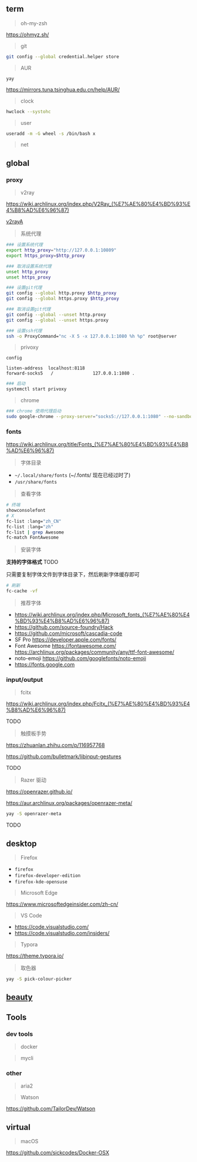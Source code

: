 ## term

> oh-my-zsh

<https://ohmyz.sh/>

> git

```bash
git config --global credential.helper store
```

> AUR

`yay`

<https://mirrors.tuna.tsinghua.edu.cn/help/AUR/>

> clock

```bash
hwclock --systohc
```

> user

```bash
useradd -m -G wheel -s /bin/bash x
```

> net

## global

### proxy

> v2ray

<https://wiki.archlinux.org/index.php/V2Ray_(%E7%AE%80%E4%BD%93%E4%B8%AD%E6%96%87)>

[v2rayA](https://github.com/v2rayA/v2rayA)

> 系统代理

```bash
### 设置系统代理
export http_proxy="http://127.0.0.1:10809"
export https_proxy=$http_proxy

### 取消设置系统代理
unset http_proxy
unset https_proxy

### 设置git代理
git config --global http.proxy $http_proxy
git config --global https.proxy $http_proxy

### 取消设置git代理
git config --global --unset http.proxy
git config --global --unset https.proxy

### 设置ssh代理
ssh -o ProxyCommand="nc -X 5 -x 127.0.0.1:1080 %h %p" root@server
```

> privoxy

`config`

```
listen-address  localhost:8118
forward-socks5   /               127.0.0.1:1080 .
```

```bash
### 启动
systemctl start privoxy
```

> chrome

```bash
### chrome 使用代理启动
sudo google-chrome --proxy-server="socks5://127.0.0.1:1080" --no-sandbox
```

### fonts

https://wiki.archlinux.org/title/Fonts_(%E7%AE%80%E4%BD%93%E4%B8%AD%E6%96%87)

> 字体目录

- `~/.local/share/fonts` (~/.fonts/ 现在已经过时了)
- `/usr/share/fonts`

> 查看字体

```bash
# 终端
showconsolefont
# X
fc-list :lang="zh_CN"
fc-list :lang="zh"
fc-list | grep Awesome
fc-match FontAwesome
```

> 安装字体

**支持的字体格式** TODO

只需要复制字体文件到字体目录下，然后刷新字体缓存即可

```bash
# 刷新
fc-cache -vf
```

> 推荐字体

- <https://wiki.archlinux.org/index.php/Microsoft_fonts_(%E7%AE%80%E4%BD%93%E4%B8%AD%E6%96%87)>
- <https://github.com/source-foundry/Hack>
- <https://github.com/microsoft/cascadia-code>
- SF Pro
  <https://developer.apple.com/fonts/>
- Font Awesome
  https://fontawesome.com/
  https://archlinux.org/packages/community/any/ttf-font-awesome/
- noto-emoji
  https://github.com/googlefonts/noto-emoji
- https://fonts.google.com

### input/output

> fcitx

<https://wiki.archlinux.org/index.php/Fcitx_(%E7%AE%80%E4%BD%93%E4%B8%AD%E6%96%87)>

TODO

> 触摸板手势

<https://zhuanlan.zhihu.com/p/116957768>

<https://github.com/bulletmark/libinput-gestures>

TODO

> Razer 驱动

<https://openrazer.github.io/>

<https://aur.archlinux.org/packages/openrazer-meta/>

```bash
yay -S openrazer-meta
```

TODO

## desktop

> Firefox

- `firefox`
- `firefox-developer-edition`
- `firefox-kde-opensuse`

> Microsoft Edge

<https://www.microsoftedgeinsider.com/zh-cn/>

> VS Code

- <https://code.visualstudio.com/>
- <https://code.visualstudio.com/insiders/>

> Typora

https://theme.typora.io/

> 取色器

```bash
yay -S pick-colour-picker
```

## [beauty](./beauty.md)

## Tools

### dev tools

> docker

> mycli

### other

> aria2

> Watson

https://github.com/TailorDev/Watson

## virtual

> macOS

<https://github.com/sickcodes/Docker-OSX>
